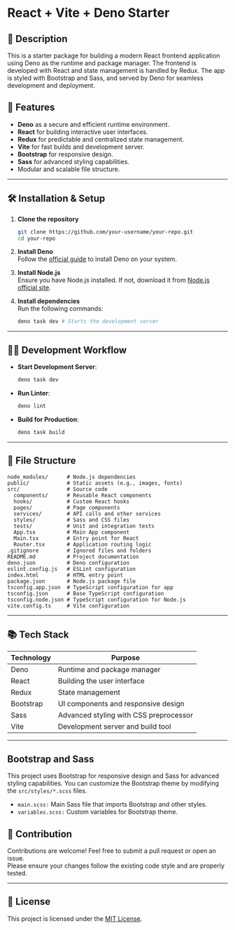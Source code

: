 # React + Vite + Deno Starter

## 📖 Description
This is a starter package for building a modern React frontend application using Deno as the runtime and package manager. The frontend is developed with React and state management is handled by Redux. The app is styled with Bootstrap and Sass, and served by Deno for seamless development and deployment.

## 🚀 Features
- **Deno** as a secure and efficient runtime environment.
- **React** for building interactive user interfaces.
- **Redux** for predictable and centralized state management.
- **Vite** for fast builds and development server.
- **Bootstrap** for responsive design.
- **Sass** for advanced styling capabilities.
- Modular and scalable file structure.

---

## 🛠 Installation & Setup

1. **Clone the repository**  
   ```bash
   git clone https://github.com/your-username/your-repo.git
   cd your-repo
   ```

2. **Install Deno**  
   Follow the [official guide](https://deno.land/manual/getting_started/installation) to install Deno on your system.

3. **Install Node.js**  
   Ensure you have Node.js installed. If not, download it from [Node.js official site](https://nodejs.org/).

4. **Install dependencies**  
   Run the following commands:
   ```bash
   deno task dev # Starts the development server
   ```

---

## 🧑‍💻 Development Workflow

- **Start Development Server**:  
  ```bash
  deno task dev
  ```

- **Run Linter**:  
  ```bash
  deno lint
  ```

- **Build for Production**:  
  ```bash
  deno task build
  ```

---

## 📂 File Structure

```
node_modules/      # Node.js dependencies
public/            # Static assets (e.g., images, fonts)
src/               # Source code
  components/      # Reusable React components
  hooks/           # Custom React hooks
  pages/           # Page components
  services/        # API calls and other services
  styles/          # Sass and CSS files
  tests/           # Unit and integration tests
  App.tsx          # Main App component
  Main.tsx         # Entry point for React
  Router.tsx       # Application routing logic
.gitignore         # Ignored files and folders
README.md          # Project documentation
deno.json          # Deno configuration
eslint.config.js   # ESLint configuration
index.html         # HTML entry point
package.json       # Node.js package file
tsconfig.app.json  # TypeScript configuration for app
tsconfig.json      # Base TypeScript configuration
tsconfig.node.json # TypeScript configuration for Node.js
vite.config.ts     # Vite configuration
```

---

## 📚 Tech Stack

| **Technology** | **Purpose**                             |
|-----------------|-----------------------------------------|
| Deno            | Runtime and package manager            |
| React           | Building the user interface            |
| Redux           | State management                       |
| Bootstrap       | UI components and responsive design    |
| Sass            | Advanced styling with CSS preprocessor |
| Vite            | Development server and build tool      |

---

## Bootstrap and Sass
This project uses Bootstrap for responsive design and Sass for advanced styling capabilities. You can customize the Bootstrap theme by modifying the `src/styles/*.scss` files.
- `main.scss:` Main Sass file that imports Bootstrap and other styles.
- `variables.scss:` Custom variables for Bootstrap theme.

## 🤝 Contribution
Contributions are welcome! Feel free to submit a pull request or open an issue.  
Please ensure your changes follow the existing code style and are properly tested.

---

## 📄 License
This project is licensed under the [MIT License](LICENSE).
